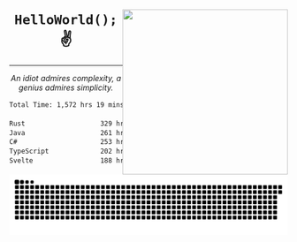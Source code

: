 <div text-align="center">
    <img src="https://i.imgur.com/h1q15Kt.gife" align="right" width="299" height="299">
    <h1 align="center"><code>HelloWorld();</code> ✌️</h1>
    <hr>
    <p align="center"><i>An idiot admires complexity, a genius admires simplicity.</i></p>
</div>

<!--START_SECTION:waka-->

```txt
Total Time: 1,572 hrs 19 mins

Rust                   329 hrs 8 mins  █████░░░░░░░░░░░░░░░░░░░░   19.64 %
Java                   261 hrs 57 mins ████░░░░░░░░░░░░░░░░░░░░░   15.63 %
C#                     253 hrs 6 mins  ███▓░░░░░░░░░░░░░░░░░░░░░   15.10 %
TypeScript             202 hrs 23 mins ███░░░░░░░░░░░░░░░░░░░░░░   12.08 %
Svelte                 188 hrs 10 mins ██▓░░░░░░░░░░░░░░░░░░░░░░   11.23 %
```

<!--END_SECTION:waka-->

<picture>
  <source media="(prefers-color-scheme: dark)" srcset="https://raw.githubusercontent.com/Somfic/Somfic/main/github-contribution-grid-snake-dark.svg">
  <source media="(prefers-color-scheme: light)" srcset="https://raw.githubusercontent.com/Somfic/Somfic/main/github-contribution-grid-snake.svg">
  <img alt="github contribution grid snake animation" src="https://raw.githubusercontent.com/Somfic/Somfic/main/github-contribution-grid-snake.svg">
</picture>
